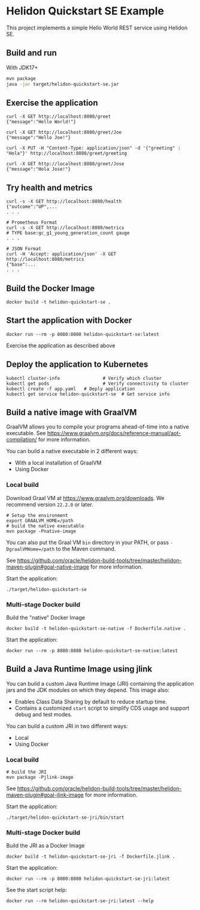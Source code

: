 # Helidon Quickstart SE Example

This project implements a simple Hello World REST service using Helidon SE.

## Build and run

With JDK17+
```bash
mvn package
java -jar target/helidon-quickstart-se.jar
```

## Exercise the application

```
curl -X GET http://localhost:8080/greet
{"message":"Hello World!"}

curl -X GET http://localhost:8080/greet/Joe
{"message":"Hello Joe!"}

curl -X PUT -H "Content-Type: application/json" -d '{"greeting" : "Hola"}' http://localhost:8080/greet/greeting

curl -X GET http://localhost:8080/greet/Jose
{"message":"Hola Jose!"}
```

## Try health and metrics

```
curl -s -X GET http://localhost:8080/health
{"outcome":"UP",...
. . .

# Prometheus Format
curl -s -X GET http://localhost:8080/metrics
# TYPE base:gc_g1_young_generation_count gauge
. . .

# JSON Format
curl -H 'Accept: application/json' -X GET http://localhost:8080/metrics
{"base":...
. . .

```

## Build the Docker Image

```
docker build -t helidon-quickstart-se .
```

## Start the application with Docker

```
docker run --rm -p 8080:8080 helidon-quickstart-se:latest
```

Exercise the application as described above

## Deploy the application to Kubernetes

```
kubectl cluster-info                # Verify which cluster
kubectl get pods                    # Verify connectivity to cluster
kubectl create -f app.yaml   # Deply application
kubectl get service helidon-quickstart-se  # Get service info
```

## Build a native image with GraalVM

GraalVM allows you to compile your programs ahead-of-time into a native
 executable. See https://www.graalvm.org/docs/reference-manual/aot-compilation/
 for more information.

You can build a native executable in 2 different ways:
* With a local installation of GraalVM
* Using Docker

### Local build

Download Graal VM at https://www.graalvm.org/downloads. We recommend
version `22.2.0` or later.

```
# Setup the environment
export GRAALVM_HOME=/path
# build the native executable
mvn package -Pnative-image
```

You can also put the Graal VM `bin` directory in your PATH, or pass
 `-DgraalVMHome=/path` to the Maven command.

See https://github.com/oracle/helidon-build-tools/tree/master/helidon-maven-plugin#goal-native-image
 for more information.

Start the application:

```
./target/helidon-quickstart-se
```

### Multi-stage Docker build

Build the "native" Docker Image

```
docker build -t helidon-quickstart-se-native -f Dockerfile.native .
```

Start the application:

```
docker run --rm -p 8080:8080 helidon-quickstart-se-native:latest
```

## Build a Java Runtime Image using jlink

You can build a custom Java Runtime Image (JRI) containing the application jars and the JDK modules 
on which they depend. This image also:

* Enables Class Data Sharing by default to reduce startup time. 
* Contains a customized `start` script to simplify CDS usage and support debug and test modes. 
 
You can build a custom JRI in two different ways:
* Local
* Using Docker


### Local build

```
# build the JRI
mvn package -Pjlink-image
```

See https://github.com/oracle/helidon-build-tools/tree/master/helidon-maven-plugin#goal-jlink-image
 for more information.

Start the application:

```
./target/helidon-quickstart-se-jri/bin/start
```

### Multi-stage Docker build

Build the JRI as a Docker Image

```
docker build -t helidon-quickstart-se-jri -f Dockerfile.jlink .
```

Start the application:

```
docker run --rm -p 8080:8080 helidon-quickstart-se-jri:latest
```

See the start script help:

```
docker run --rm helidon-quickstart-se-jri:latest --help
```
